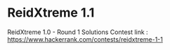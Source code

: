 # ReidXtreme 1.1
ReidXtreme 1.0 - Round 1 Solutions
Contest link : https://www.hackerrank.com/contests/reidxtreme-1-1 
